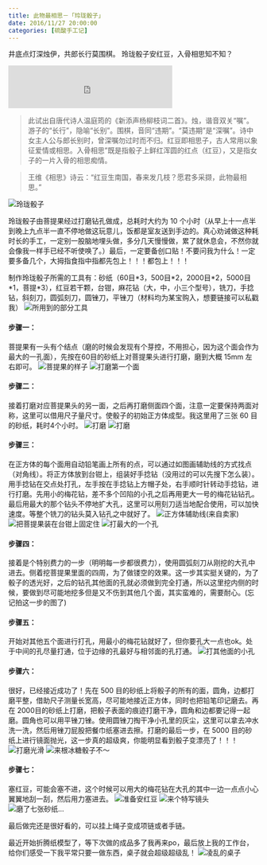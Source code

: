 ```yaml
---
title: 此物最相思－「玲珑骰子」
date: 2016/11/27 20:00:00
categories: [硫酸手工记]
---
```


井底点灯深烛伊，共郎长行莫围棋。
玲珑骰子安红豆，入骨相思知不知？

<iframe frameborder="no" border="0" marginwidth="0" marginheight="0" width=330 height=86 src="http://music.163.com/outchain/player?type=2&id=405998841&auto=1&height=66"></iframe>

> 此试出自唐代诗人温庭筠的《新添声杨柳枝词二首》。烛，谐音双关“嘱”。游子的“长行”，隐喻“长别”。围棋，音同“违期”。“莫违期”是“深嘱”。诗中女主人公与郎长别时，曾深嘱勿过时而不归。红豆即相思子，古人常用以象征爱情或相思。入骨相思”既是指骰子上鲜红浑圆的红点（红豆），又是指女子的一片入骨的相思痴情。

> 王维《相思》诗云：“红豆生南国，春来发几枝？愿君多采撷，此物最相思。”

![玲珑骰子](http://7xso7u.com1.z0.glb.clouddn.com/WechatIMG45_meitu_1.jpg)

玲珑骰子由菩提果经过打磨钻孔做成，总耗时大约为 10 个小时（从早上十一点半到晚上九点半一直不停地做这玩意儿，饭都是室友送到手边的。真心劝诫做这种耗时长的手工，一定别一股脑地埋头做，多分几天慢慢做，累了就休息会，不然你就会像我一样手已经不听使唤了。）最后，一定要备创口贴！不要问我为什么！一定要多备几个，大拇指食指中指都先包上！！！都包上！！！

制作玲珑骰子所需的工具有：砂纸（60目\*3，500目\*2，2000目\*2，5000目\*1，菩提\*3），红豆若干颗，台钳，麻花钻（大，中，小三个型号），铣刀，手捻钻，斜刻刀，圆弧刻刀，圆锉刀，平锉刀（材料均为某宝购入，想要链接可以私戳我）
![所用到的部分工具](http://7xso7u.com1.z0.glb.clouddn.com/gongju.jpeg)

#### 步骤一：
菩提果有一头有个结点（磨的时候会发现有个芽控，不用担心，因为这个面会作为最大的一孔面），先按在60目的砂纸上对菩提果头进行打磨，磨到大概 15mm 左右即可。
![菩提果的样子](http://7xso7u.com1.z0.glb.clouddn.com/putiguo.jpeg)
![打磨第一个面](http://7xso7u.com1.z0.glb.clouddn.com/damo.jpeg)

#### 步骤二：
接着打磨对应菩提果头的另一面，之后再打磨侧面四个面，注意一定要保持两面对称，这里可以借用尺子量尺寸。使骰子的初始正方体成型。我这里用了三张 60 目的砂纸，耗时4个小时。
![打磨](http://7xso7u.com1.z0.glb.clouddn.com/damo2.jpeg)
![打磨](http://7xso7u.com1.z0.glb.clouddn.com/damo3.jpeg)

#### 步骤三：
在正方体的每个面用自动铅笔画上所有的点，可以通过如图画辅助线的方式找点（对角线）。将正方体放到台钳上，组装好手捻钻（没用过的可以先搜下怎么装）。用手捻钻在交点处打孔，左手按在手捻钻上方帽子处，右手顺时针转动手捻钻，进行打磨。先用小的梅花钻，差不多个凹陷的小孔之后再用更大一号的梅花钻钻孔。最后用最大的那个钻头不停地扩大孔，这里可以用刻刀适当地配合使用，可以加快速度。等整个铣刀的钻头莫入钻孔之中就好了。
![正方体辅助线(来自卖家)](http://7xso7u.com1.z0.glb.clouddn.com/%E5%B1%8F%E5%B9%95%E5%BF%AB%E7%85%A7%202016-11-27%2020.48.50.png)
![把菩提果装在台钳上固定住](http://7xso7u.com1.z0.glb.clouddn.com/dakong.jpeg)
![打最大的一个孔](http://7xso7u.com1.z0.glb.clouddn.com/dakong2.jpeg)

####  步骤四：
接着是个特别费力的一步（明明每一步都很费力），使用圆弧刻刀从刚挖的大孔中进去。侧着挖菩提果里面的四周，为了做镂空的效果。这一步其实挺关键的，为了骰子的透光好，之后的钻孔其他面的孔就必须做到完全打通，所以这里挖内侧的时候，要做到尽可能地挖多但是又不伤到其他几个面，其实蛮难的，需要耐心。(忘记拍这一步的图了)

#### 步骤五：
开始对其他五个面进行打孔，用最小的梅花钻就好了，但你要孔大一点也ok。处于中间的孔尽量打通，位于边缘的孔最好与相邻面的孔打通。
![打其他面的小孔](http://7xso7u.com1.z0.glb.clouddn.com/dakong3.jpeg)

#### 步骤六：
很好，已经接近成功了！先在 500 目的砂纸上将骰子的所有的面，圆角，边都打磨平整，借助尺子测量长宽高，尽可能地接近正方体，同时也把铅笔印记磨去。再在 2000目的砂纸上打磨，把骰子表面的痕迹打磨干净，圆角和边都要记得一起磨。圆角也可以用平锉刀锉。使用圆锉刀掏干净小孔里的灰尘，这里可以拿去冲水洗一洗，然后用锉刀屁股把餐巾纸塞进去擦。打磨的最后一步，在 5000 目的砂纸上进行镜面抛光，这一步真的超级爽，你能明显看到骰子变漂亮了！！！
![打磨光滑](http://7xso7u.com1.z0.glb.clouddn.com/damo4.jpeg)
![来根冰糖骰子不～](http://7xso7u.com1.z0.glb.clouddn.com/damo5.jpeg)

#### 步骤七：
塞红豆，可能会塞不进，这个时候可以用大的梅花钻在大孔的其中一边一点点小心翼翼地刮一刮，然后用力塞进去。
![准备安红豆](http://7xso7u.com1.z0.glb.clouddn.com/anhongdou.jpeg)
![来个特写镜头](http://7xso7u.com1.z0.glb.clouddn.com/WechatIMG42.jpeg)
![磨了七张砂纸...](http://7xso7u.com1.z0.glb.clouddn.com/shazhi.jpeg)

最后做完还是很好看的，可以挂上绳子变成项链或者手链。

最近开始折腾纸模型了，等下次做的成品多了我再来po，最后放上我的工作台，给你们感受一下我平常只要一做东西，桌子就会超级超级乱！
![凌乱的桌子](http://7xso7u.com1.z0.glb.clouddn.com/WechatIMG30.jpeg)